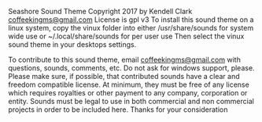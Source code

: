 Seashore Sound Theme
Copyright 2017 by Kendell Clark <coffeekingms@gmail.com>
License is gpl v3
To install this sound theme on a linux system, copy the vinux folder into either
/usr/share/sounds for system wide use or
~/.local/share/sounds for per user use
Then select the vinux sound theme in your desktops settings.

To contribute to this sound theme, email coffeekingms@gmail.com with questions, sounds, comments, etc. Do not ask for windows support, please.
 Please make sure, if possible, that contributed sounds have a clear and freedom compatible license. At minimum, they must be free of any license which requires royalties or other payment to any company, corporation or entity.  Sounds must be legal to use in both commercial and non commercial projects in order to be included here.
Thanks for your consideration

